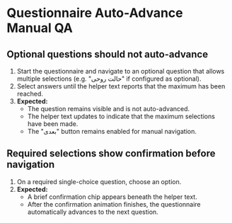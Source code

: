 # Questionnaire Auto-Advance Manual QA

## Optional questions should not auto-advance
1. Start the questionnaire and navigate to an optional question that allows multiple selections (e.g. "حالت روحی" if configured as optional).
2. Select answers until the helper text reports that the maximum has been reached.
3. **Expected:**
   - The question remains visible and is not auto-advanced.
   - The helper text updates to indicate that the maximum selections have been made.
   - The "بعدی" button remains enabled for manual navigation.

## Required selections show confirmation before navigation
1. On a required single-choice question, choose an option.
2. **Expected:**
   - A brief confirmation chip appears beneath the helper text.
   - After the confirmation animation finishes, the questionnaire automatically advances to the next question.
